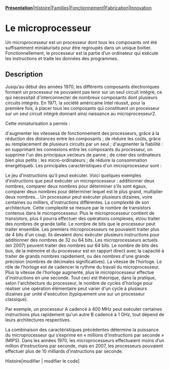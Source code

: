 **[Présentation](index.md)**|[Histoire](histoire.md)|[Familles](familles.md)|[Fonctionnement](fonctionnement.md)|[Fabrication](fabrication.md)|[Innovation](innovation.md)

<h1>Le microprocesseur</h1>

Un microprocesseur est un processeur dont tous les composants ont été suffisamment miniaturisés pour être regroupés dans un unique boitier. Fonctionnellement, le processeur est la partie d’un ordinateur qui exécute les instructions et traite les données des programmes.

<h2>Description</h2>
Jusqu’au début des années 1970, les différents composants électroniques formant un processeur ne pouvaient pas tenir sur un seul circuit intégré, ce qui nécessitait d'interconnecter de nombreux composants dont plusieurs circuits intégrés. En 1971, la société américaine Intel réussit, pour la première fois, à placer tous les composants qui constituent un processeur sur un seul circuit intégré donnant ainsi naissance au microprocesseur2.

Cette miniaturisation a permis :

d'augmenter les vitessesa de fonctionnement des processeurs, grâce à la réduction des distances entre les composants ;
de réduire les coûts, grâce au remplacement de plusieurs circuits par un seul ;
d'augmenter la fiabilité : en supprimant les connexions entre les composants du processeur, on supprime l'un des principaux vecteurs de panne ;
de créer des ordinateurs bien plus petits : les micro-ordinateurs ;
de réduire la consommation énergétiqueb.
Les principales caractéristiques d'un microprocesseur sont :

Le jeu d'instructions qu’il peut exécuter. Voici quelques exemples d’instructions que peut exécuter un microprocesseur : additionner deux nombres, comparer deux nombres pour déterminer s’ils sont égaux, comparer deux nombres pour déterminer lequel est le plus grand, multiplier deux nombres... Un processeur peut exécuter plusieurs dizaines, voire centaines ou milliers, d’instructions différentes.
La complexité de son architecture. Cette complexité se mesure par le nombre de transistors contenus dans le microprocesseur. Plus le microprocesseur contient de transistors, plus il pourra effectuer des opérations complexes, et/ou traiter des nombres de grande taille.
Le nombre de bits que le processeur peut traiter ensemble. Les premiers microprocesseurs ne pouvaient traiter plus de 4 bits d'un coup. Ils devaient donc exécuter plusieurs instructions pour additionner des nombres de 32 ou 64 bits.
Les microprocesseurs actuels (en 2007) peuvent traiter des nombres sur 64 bits. Le nombre de bits des bus, de la mémoire et du processeur est en rapport direct avec la capacité à traiter de grands nombres rapidement, ou des nombres d'une grande précision (nombres de décimales significatives).
La vitesse de l’horloge. Le rôle de l’horloge est de cadencer le rythme du travail du microprocesseur. Plus la vitesse de l’horloge augmente, plus le microprocesseur effectue d'instructions en une seconde.
Tout ceci est théorique, dans la pratique, selon l'architecture du processeur, le nombre de cycles d'horloge pour réaliser une opération élémentaire peut varier d'un cycle à plusieurs dizaines par unité d'exécution (typiquement une sur un processeur classique).

Par exemple, un processeur A cadencé à 400 MHz peut exécuter certaines instructions plus rapidement qu'un autre B cadencé à 1 GHz, tout dépend de leurs architectures respectives.

La combinaison des caractéristiques précédentes détermine la puissance du microprocesseur qui s’exprime en « millions d'instructions par seconde » (MIPS). Dans les années 1970, les microprocesseurs effectuaient moins d’un million d’instructions par seconde, mais en 2007, les processeurs pouvaient effectuer plus de 10 milliards d’instructions par seconde.

Histoire[modifier | modifier le code]
